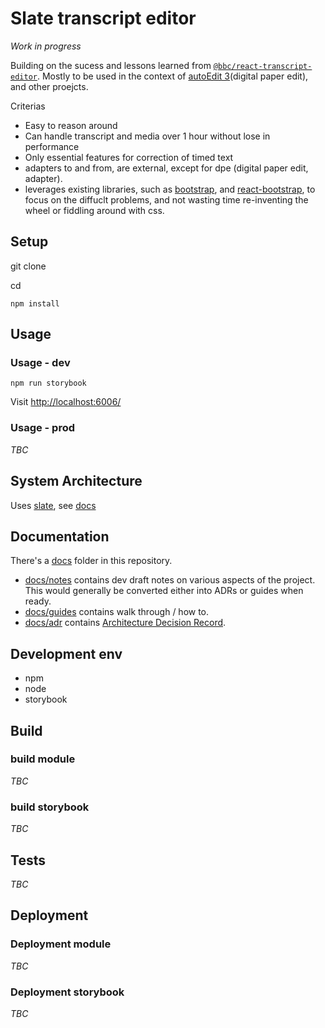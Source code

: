 # Slate transcript editor
<!-- _One liner + link to confluence page_
_Screenshot of UI - optional_ -->

_Work in progress_

Building on the sucess and lessons learned from [`@bbc/react-transcript-editor`](https://github.com/bbc/react-transcript-editor).
Mostly to be used in the context of [autoEdit 3](http://autoedit.io)(digital paper edit), and other proejcts. 

Criterias
- Easy to reason around
- Can handle transcript and media over 1 hour without lose in performance 
- Only essential features for correction of timed text 
- adapters to and from, are external, except for dpe (digital paper edit, adapter).
- leverages existing libraries, such as [bootstrap](https://getbootstrap.com/), and [react-bootstrap](https://react-bootstrap.github.io/), to focus on the diffuclt problems, and not wasting time re-inventing the wheel or fiddling around with css.

## Setup
<!-- _stack - optional_
_How to build and run the code/app_ -->

git clone

cd 

```
npm install
```

## Usage 

### Usage - dev

```
npm run storybook
```

Visit [http://localhost:6006/](http://localhost:6006/)

### Usage - prod

_TBC_

<!-- ```
npm install @pietrop/slate-transcript-editor
```
See storybook -->
 <!-- TODO: link to storybook here --> 
 <!-- for more details on how to use. -->

## System Architecture
<!-- _High level overview of system architecture_ -->

Uses [slate](https://slatejs.org), see [docs](https://docs.slatejs.org/)

## Documentation

There's a [docs](./docs) folder in this repository.

- [docs/notes](./docs/notes) contains dev draft notes on various aspects of the project. This would generally be converted either into ADRs or guides when ready.
- [docs/guides](./docs/guides) contains walk through / how to.
- [docs/adr](./docs/adr) contains [Architecture Decision Record](https://github.com/joelparkerhenderson/architecture_decision_record).

<!-- > An architectural decision record (ADR) is a document that captures an important architectural decision made along with its context and consequences.

We are using [this template for ADR](https://gist.github.com/iaincollins/92923cc2c309c2751aea6f1b34b31d95) -->

## Development env
 <!-- _How to run the development environment_
_Coding style convention ref optional, eg which linter to use_
_Linting, github pre-push hook - optional_ -->

- npm 
- node
- storybook 

## Build
<!-- _How to run build_ -->
### build module
_TBC_

### build storybook 
_TBC_

## Tests
<!-- _How to carry out tests_ -->
_TBC_
## Deployment
<!-- _How to deploy the code/app into test/staging/production_ -->

### Deployment module

<!-- ```
npm run publish:public
``` -->
_TBC_
### Deployment storybook

<!-- TODO publish storybook to github pages -->
_TBC_